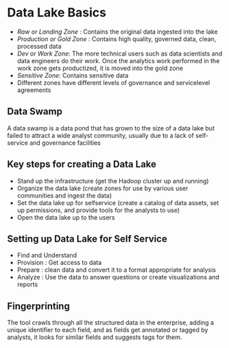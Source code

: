 # Data Lake Basics
- *Raw or Landing Zone* : Contains the original data ingested into the lake
- *Production or Gold Zone* :  Contains high­ quality, governed data, clean, processed data 
- *Dev or Work Zone*:  The more technical users such as data scientists and data engineers do their work. Once the analytics work performed in the work zone gets productized, it is moved into the gold zone
- *Sensitive Zone*: Contains sensitive data
- Different zones have different levels of governance and service­level agreements

## Data Swamp
A data swamp is a data pond that has grown to the size of a data lake but failed to attract a wide analyst community, usually due to a lack of self­service and governance facilities

## Key steps for creating a Data Lake
- Stand up the infrastructure (get the Hadoop cluster up and running)
- Organize the data lake (create zones for use by various user communities and ingest the data)
- Set the data lake up for self­service (create a catalog of data assets, set up permissions, and provide tools for the analysts to use)
- Open the data lake up to the users

## Setting up Data Lake for Self Service
- Find and Understand
- Provision : Get access to data
- Prepare : clean data and convert it to a format appropriate for analysis
- Analyze : Use the data to answer questions or create visualizations and reports

## Fingerprinting
The tool crawls through all the structured data in the enterprise, adding a unique identifier to each field, and as fields get annotated or tagged by analysts, it looks for similar fields and suggests tags for them.